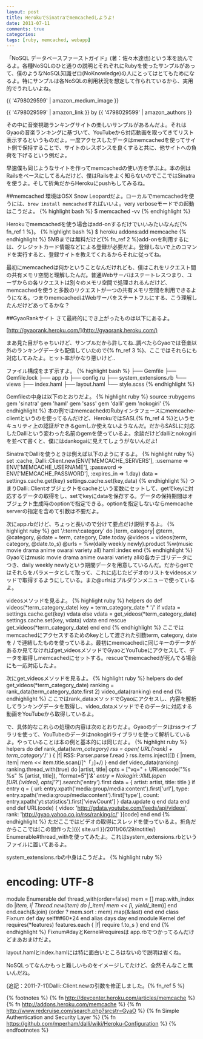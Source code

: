 ```yaml
---
layout: post
title: HerokuでSinatraでmemcachedしようよ!
date: 2011-07-11
comments: true
categories:
tags: [ruby, memcached, webapp]
---
```


「NoSQL データベースファーストガイド」(著：佐々木達也)という本を読んでるよ。各種NoSQLのひと通りの説明とそれぞれにRubyを使ったサンプルがあって、僕のようなNoSQL知識ゼロ(NoKnowledge)の人にとってはとてもためになるよ。特にサンプルは各NoSQLの利用状況を想定して作られているから、実用的でうれしいよね。

{{ '4798029599' | amazon_medium_image }}

{{ '4798029599' | amazon_link }} by {{ '4798029599' | amazon_authors }}

その中に音楽視聴ランキングサイトの楽しいサンプルがあるんだよ。それはGyaoの音楽ランキングに基づいて、YouTubeから対応動画を取ってきてリスト表示するというものだよ。一度アクセスしたデータはmemcachedを使ってサイト側で保持することで、サイトのレスポンスを良くすると共に、他サイトへの負荷を下げるという例だよ。

早速僕も同じようなサイトを作ってmemcachedの使い方を学ぶよ。本の例はRailsをベースにしてるんだけど、僕はRailsをよく知らないのでここではSinatraを使うよ。そして折角だからHerokuにpushもしてみるね。

##memcached
環境はOSX Snow Leopardだよ。ローカルでmemcachedを使うには、`brew install memcached`すればいいよ。very verboseモードでの起動はこうだよ。
{% highlight bash %}
 $ memcached -vv
{% endhighlight %}

Herokuでmemcachedを使う場合はadd-onするだけでいいみたいなんだ{% fn_ref 1 %}。
{% highlight bash %}
 $ heroku addons:add memcache
{% endhighlight %}
5MBまでは無料だけど{% fn_ref 2 %}add-onを利用するには、クレジットカード情報などによる登録が必要だよ。登録しないで上のコマンドを実行すると、登録サイトを教えてくれるからそれに従ってね。

最初にmemcachedは何かということなんだけれども、僕はこれをリクエスト間の共有メモリ空間と理解したんだ。普通Webサーバはステートレスつまり、ユーザからの各リクエストは別々のメモリ空間で処理されるんだけど、memcachedを使うと多数のリクエストが一つの共有メモリ空間を利用できるようになる。つまりmemcachedはWebサーバをステートフルにする、こう理解したんだけどあってるかな？

##GyaoRankサイト
さて最終的にでき上がったものは以下にあるよ。

[http://gyaorank.heroku.com/](http://gyaorank.heroku.com/)

まあ見た目がちゃちいけど、サンプルだから許してね..調べたらGyaoでは音楽以外のランキングデータも配信していたので{% fn_ref 3 %}、ここではそれらにも対応してみたよ。ヒット率がかなり悪いけど..

ファイル構成をまず示すよ。
{% highlight bash %}
├── Gemfile
├── Gemfile.lock
├── app.rb
├── config.ru
├── system_extensions.rb
└── views
    ├── index.haml
    ├── layout.haml
    └── style.scss
{% endhighlight %}

Gemfileの中身は以下のとおりだよ。
{% highlight ruby %}
source :rubygems
gem 'sinatra'
gem 'haml'
gem 'sass'
gem 'dalli'
gem 'nokogiri'
{% endhighlight %}
本の例ではmemcachedのRubyインタフェースにmemcache-clientというのを使ってるんだけど、HerokuではSASL{% fn_ref 4 %}というセキュリティ上の認証ができるgemしか使えないようなんだ。だからSASLに対応したDalliという変わった名前のgemを使っているよ。余談だけどdalliとnokogiriを並べて書くと、僕にはdankogaiに見えてしょうがないんだよ!

SinatraでDalliを使うときは例えば以下のようにするよ。
{% highlight ruby %}
set :cache, Dalli::Client.new(ENV['MEMCACHE_SERVERS'],
                    :username => ENV['MEMCACHE_USERNAME'],
                    :password => ENV['MEMCACHE_PASSWORD'],
                    :expires_in => 1.day)
data = settings.cache.get(key)
settings.cache.set(key,data)
{% endhighlight %}
つまりDalli::Clientオブジェクトをcacheという変数にセットして、getでkeyに対応するデータの取得をし、setでkeyにdataを保存する。データの保持期間はオブジェクト生成時のoptionで指定できる。optionを指定しないならmemcache serverの指定を含めて引数は不要だよ。

次にapp.rbだけど、ちょっと長いので分けて要点だけ説明するよ。
{% highlight ruby %}
get '/:term/:category' do |term, category|
  @term, @category, @date = term, category, Date.today
  @videos = videos(term, category, @date.to_s)
  @urls = %w(daily weekly newly).product %w(music movie drama anime owarai variety all)
  haml :index
end
{% endhighlight %}
Gyaoではmusic movie drama anime owarai variety allの各カテゴリデータにつき、daily weekly newlyという期間データを用意しているんだ。だからgetではそれらをパラメータとして取って、これに応じたビデオのリストをvideosメソッドで取得するようにしている。また@urlsはプルダウンメニューで使っているよ。

videosメソッドを見るよ。
{% highlight ruby %}
helpers do
  def videos(*term_category_date)
    key = term_category_date * '/'
    if vdata = settings.cache.get(key)
      vdata
    else
      vdata = get_videos(*term_category_date)
      settings.cache.set(key, vdata)
      vdata
    end
  rescue
    get_videos(*term_category_date)
  end
end
{% endhighlight %}
ここではmemcachedにアクセスするためのkeyとして渡された引数term, category, dateを / で連結したものを使っているよ。最初にmemcachedに同じキーのデータがあるか見てなければget_videosメソッドでGyaoとYouTubeにアクセスして、データを取得しmemcachedにセットする。rescueでmemcachedが死んでる場合にも一応対応したよ。

次にget_videosメソッドを見るよ。
{% highlight ruby %}
helpers do
  def get_videos(*term_category_date)
    ranking = rank_data(term_category_date.first 2)
    video_data(ranking)
  end
end
{% endhighlight %}
ここではrank_dataメソッドでGyaoにアクセスし、内容を解析してランキングデータを取得し、video_dataメソッドでそのデータに対応する動画をYouTubeから取得しているよ。

で、具体的なこれらの処理の内容は次のとおりだよ。Gyaoのデータはrssライブラリを使って、YouTubeのデータはnokogiriライブラリを使って解析しているよ。やっていることは本の例と基本的には同じだよ。
{% highlight ruby %}
helpers do
  def rank_data(*term_category)
    rss = open( URL(:rank) + term_category*'/' ) { |f| RSS::Parser.parse f.read }
    rss.items.inject([]) { |mem, item| mem << item.title.scan(/[^「」]+/) }
  end
  def video_data(ranking)
    ranking.thread_with(true) do |artist, title|
      opts = ["vq=" + URI.encode("%s %s" % [artist, title]), "format=5"]*'&'
      entry = Nokogiri::XML(open [URL(:video), opts]*'?').search('entry').first
      data = { artist: artist, title:  title }
      if entry
        q = { url:    entry.xpath('media:group/media:content').first['url'],
              type:   entry.xpath('media:group/media:content').first['type'],
              count:  entry.xpath('yt:statistics').first['viewCount'] }
        data.update q
      end
      data
    end
  end
  def URL(code)
    { video: 'http://gdata.youtube.com/feeds/api/videos',
      rank:  'http://gyao.yahoo.co.jp/rss/ranking/c/' }[code]
  end
end
{% endhighlight %}
ただここではビデオの取得にスレッドを使っているよ。折角だからここでは[この間作った]({{ site.url }}/2011/06/29/notitle/) Enumerable#thread_withを使ってみたよ。これはsystem_extensions.rbというファイルに置いてあるよ。

system_extensions.rbの中身はこうだよ。
{% highlight ruby %}
# encoding: UTF-8
module Enumerable
  def thread_with(order=false)
    mem = []
    map.with_index do |*item, i|
      Thread.new(*item) do |*_item|
        mem << [i, yield(*_item)]
      end
    end.each(&:join)
    (order ? mem.sort : mem).map(&:last)
  end
end
class Fixnum
  def day
    self##60*24
  end
  alias days day
end
module Kernel
  def requires(*features)
    features.each { |f| require f.to_s }
  end
end
{% endhighlight %}
Fixnum#dayとKernel#requiresは
app.rbでつかってるんだけどまあおまけだよ。

layout.hamlとindex.hamlには特に面白いところはないので説明は省くね。

NoSQLってなんかもっと難しいものをイメージしてたけど、全然そんなこと無いんだね。

(追記：2011-7-11)Dalli::Client.newの引数を修正しました。{% fn_ref 5 %}

<script src="https://gist.github.com/1075425.js"> </script>
{% footnotes %}
   {% fn http://devcenter.heroku.com/articles/memcache %}
   {% fn http://addons.heroku.com/memcache %}
   {% fn http://www.redcruise.com/search.php?srcstr=GyaO %}
   {% fn Simple Authentication and Security Layer %}
   {% fn https://github.com/mperham/dalli/wiki/Heroku-Configuration %}
{% endfootnotes %}
